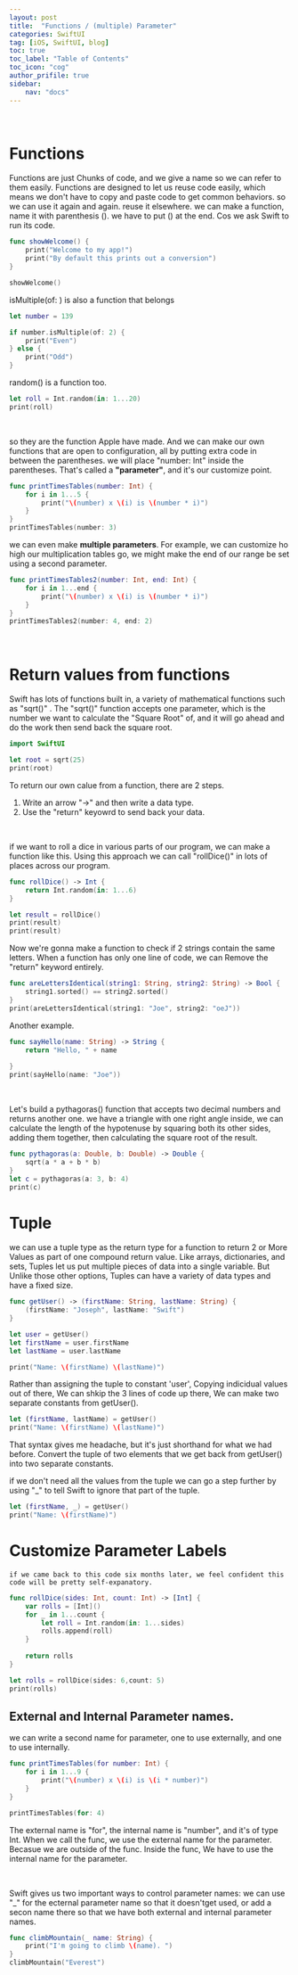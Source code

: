 ```yaml
---
layout: post
title:  "Functions / (multiple) Parameter"
categories: SwiftUI
tag: [iOS, SwiftUI, blog]
toc: true
toc_label: "Table of Contents"
toc_icon: "cog"
author_prifile: true
sidebar:
    nav: "docs"
---
```


<br/>

# Functions

Functions are just Chunks of code, and we give a name so we can refer to them easily. Functions are designed to let us reuse code easily, which means we don't have to copy and paste code to get common behaviors. so we can use it again and again. reuse it elsewhere.
we can make a function, name it with parenthesis (). we have to put () at the end. Cos we ask Swift to run its code.
```swift
func showWelcome() {
    print("Welcome to my app!")
    print("By default this prints out a conversion")
}

showWelcome()
``` 

isMultiple(of: ) is also a function that belongs
```swift
let number = 139

if number.isMultiple(of: 2) {
    print("Even")
} else {
    print("Odd")
}
```

random() is a function too.
```swift
let roll = Int.random(in: 1...20)
print(roll)
```
<br/>

so they are the function Apple have made. And we can make our own functions that are open to configuration, all by putting extra code in between the parentheses.
we will place "number: Int" inside the parentheses. That's called a **"parameter"**, and it's our customize point. 
```swift
func printTimesTables(number: Int) {
    for i in 1...5 {
        print("\(number) x \(i) is \(number * i)")
    }
}
printTimesTables(number: 3)
```

we can even make **multiple parameters**. For example, we can customize ho high our multiplication tables go, we might make the end of our range be set using a second parameter.
```swift
func printTimesTables2(number: Int, end: Int) {
    for i in 1...end {
        print("\(number) x \(i) is \(number * i)")
    }
}
printTimesTables2(number: 4, end: 2)
```
<br/>

# Return values from functions
Swift has lots of functions built in, a variety of mathematical functions such as "sqrt()" . The "sqrt()" function accepts one parameter, which is the number we want to calculate the "Square Root" of, and it will go ahead and do the work then send back the square root.

```swift
import SwiftUI

let root = sqrt(25)
print(root)
```

To return our own calue from a function, there are 2 steps.
1. Write an arrow "->" and then write a data type.
2. Use the "return" keyowrd to send back your data.

<br/>

if we want to roll a dice in various parts of our program, we can make a function like this. Using this approach we can call "rollDice()" in lots of places across our program.
```swift
func rollDice() -> Int {
    return Int.random(in: 1...6)
}

let result = rollDice()
print(result)
print(result)
```

Now we're gonna make a function to check if 2 strings contain the same letters. When a function has only one line of code, we can Remove the "return" keyword entirely.
```swift
func areLettersIdentical(string1: String, string2: String) -> Bool {
    string1.sorted() == string2.sorted()
}
print(areLettersIdentical(string1: "Joe", string2: "oeJ"))
```

Another example.
```swift
func sayHello(name: String) -> String {
    return "Hello, " + name
    
}
print(sayHello(name: "Joe"))
```

<br/>

Let's build a pythagoras() function that accepts two decimal numbers and returns another one.
we have a triangle with one right angle inside, we can calculate the length of the hypotenuse by squaring both its other sides, adding them together, then calculating the square root of the result.
```swift
func pythagoras(a: Double, b: Double) -> Double {
    sqrt(a * a + b * b)
}
let c = pythagoras(a: 3, b: 4)
print(c)
```


# Tuple
we can use a tuple type as the return type for a function to return 2 or More Values as part of one compound return value.
Like arrays, dictionaries, and sets, Tuples let us put multiple pieces of data into a single variable. But Unlike those other options, Tuples can have a variety of data types and have a fixed size. 
```swift
func getUser() -> (firstName: String, lastName: String) {
    (firstName: "Joseph", lastName: "Swift")
}

let user = getUser()
let firstName = user.firstName
let lastName = user.lastName

print("Name: \(firstName) \(lastName)")
```

Rather than assigning the tuple to constant 'user', Copying indicidual values out of there, We can shkip the 3 lines of code up there, We can make two separate constants from getUser().
```swift
let (firstName, lastName) = getUser()
print("Name: \(firstName) \(lastName)")
```

That syntax gives me headache, but it's just shorthand for what we had before. Convert the tuple of two elements that we get back from getUser() into two separate constants.

if we don't need all the values from the tuple we can go a step further by using "_" to tell Swift to ignore that part of the tuple.
```swift
let (firstName, _) = getUser()
print("Name: \(firstName)")
```

# Customize Parameter Labels
    if we came back to this code six months later, we feel confident this code will be pretty self-expanatory.
```swift
func rollDice(sides: Int, count: Int) -> [Int] {
    var rolls = [Int]()
    for _ in 1...count {
        let roll = Int.random(in: 1...sides)
        rolls.append(roll)
    }
    
    return rolls
}

let rolls = rollDice(sides: 6,count: 5)
print(rolls)
```

## External and Internal Parameter names.
we can write a second name for parameter, one to use externally, and one to use internally.
```swift
func printTimesTables(for number: Int) {
    for i in 1...9 {
        print("\(number) x \(i) is \(i * number)")
    }
}

printTimesTables(for: 4)
```

The external name is "for", the internal name is "number", and it's of type Int.
When we call the func, we use the external name for the parameter. Becasue we are outside of the func.
Inside the func, We have to use the internal name for the parameter.
    
<br/>

Swift gives us two important ways to control parameter names: we can use "_" for the ecternal parameter name so that it doesn'tget used, or add a secon name there so that we have both external and internal parameter names. 
```swift
func climbMountain(_ name: String) {
    print("I'm going to climb \(name). ")
}
climbMountain("Everest")
```
